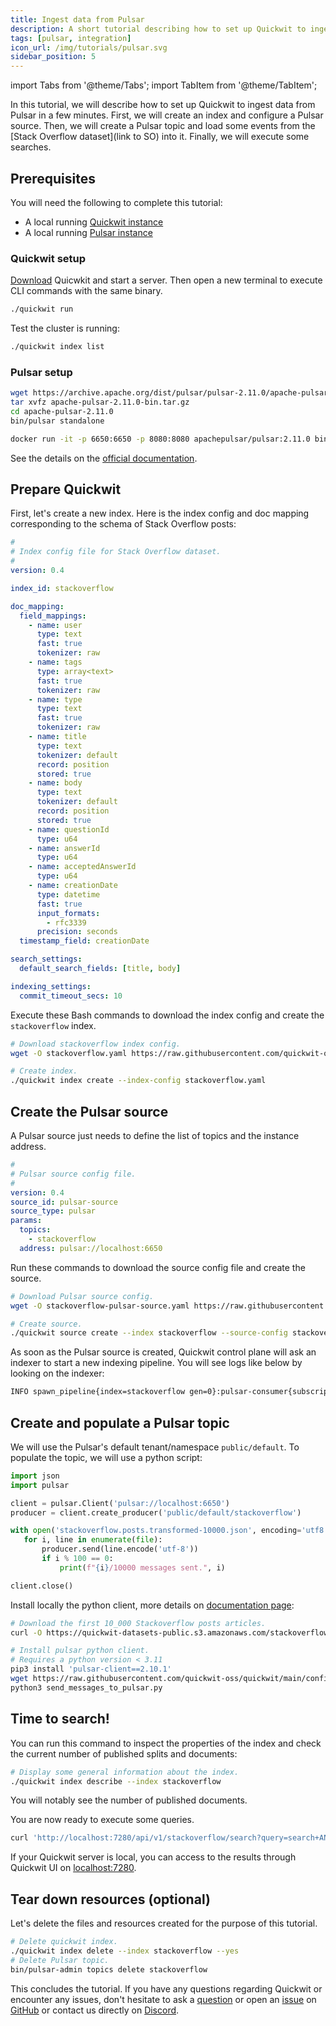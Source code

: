 ```yaml
---
title: Ingest data from Pulsar
description: A short tutorial describing how to set up Quickwit to ingest data from Pulsar in a few minutes
tags: [pulsar, integration]
icon_url: /img/tutorials/pulsar.svg
sidebar_position: 5
---
```


import Tabs from '@theme/Tabs';
import TabItem from '@theme/TabItem';

In this tutorial, we will describe how to set up Quickwit to ingest data from Pulsar in a few minutes. First, we will create an index and configure a Pulsar source. Then, we will create a Pulsar topic and load some events from the [Stack Overflow dataset](link to SO) into it. Finally, we will execute some searches.

## Prerequisites

You will need the following to complete this tutorial:
- A local running [Quickwit instance](/docs/get-started/installation)
- A local running [Pulsar instance](https://pulsar.apache.org/docs/next/getting-started-standalone/)

### Quickwit setup

[Download](/docs/get-started/installation) Quicwkit and start a server. Then open a new terminal to execute CLI commands with the same binary. 

```bash
./quickwit run
```

Test the cluster is running:

```bash
./quickwit index list
```

### Pulsar setup

<Tabs>

<TabItem value="Local" label="Local">

```bash
wget https://archive.apache.org/dist/pulsar/pulsar-2.11.0/apache-pulsar-2.11.0-bin.tar.gz
tar xvfz apache-pulsar-2.11.0-bin.tar.gz
cd apache-pulsar-2.11.0
bin/pulsar standalone
```

</TabItem>

<TabItem value="Docker" label="Docker">

```bash
docker run -it -p 6650:6650 -p 8080:8080 apachepulsar/pulsar:2.11.0 bin/pulsar standalone
```

See the details on the [official documentation](https://pulsar.apache.org/docs/next/getting-started-docker/).

</TabItem>

</Tabs>

## Prepare Quickwit

First, let's create a new index. Here is the index config and doc mapping corresponding to the schema of Stack Overflow posts:

```yaml title="index-config.yaml"
#
# Index config file for Stack Overflow dataset.
#
version: 0.4

index_id: stackoverflow

doc_mapping:
  field_mappings:
    - name: user
      type: text
      fast: true
      tokenizer: raw
    - name: tags
      type: array<text>
      fast: true
      tokenizer: raw
    - name: type
      type: text
      fast: true
      tokenizer: raw
    - name: title
      type: text
      tokenizer: default
      record: position
      stored: true
    - name: body
      type: text
      tokenizer: default
      record: position
      stored: true
    - name: questionId
      type: u64
    - name: answerId
      type: u64
    - name: acceptedAnswerId
      type: u64
    - name: creationDate
      type: datetime
      fast: true
      input_formats:
        - rfc3339
      precision: seconds
  timestamp_field: creationDate

search_settings:
  default_search_fields: [title, body]

indexing_settings:
  commit_timeout_secs: 10
```

Execute these Bash commands to download the index config and create the `stackoverflow` index.

```bash
# Download stackoverflow index config.
wget -O stackoverflow.yaml https://raw.githubusercontent.com/quickwit-oss/quickwit/main/config/tutorials/stackoverflow/index-config.yaml

# Create index.
./quickwit index create --index-config stackoverflow.yaml
```

## Create the Pulsar source

A Pulsar source just needs to define the list of topics and the instance address.

```yaml title="pulsar-source.yaml"
#
# Pulsar source config file.
#
version: 0.4
source_id: pulsar-source
source_type: pulsar
params:
  topics:
    - stackoverflow
  address: pulsar://localhost:6650
```

Run these commands to download the source config file and create the source.

```bash
# Download Pulsar source config.
wget -O stackoverflow-pulsar-source.yaml https://raw.githubusercontent.com/quickwit-oss/quickwit/main/config/tutorials/stackoverflow/pulsar-source.yaml

# Create source.
./quickwit source create --index stackoverflow --source-config stackoverflow-pulsar-source.yaml
```

As soon as the Pulsar source is created, Quickwit control plane will ask an indexer to start a new indexing pipeline. You will see logs like below by looking on the indexer:

```bash
INFO spawn_pipeline{index=stackoverflow gen=0}:pulsar-consumer{subscription_name="quickwit-stackoverflow-pulsar-source" params=PulsarSourceParams { topics: ["stackoverflow"], address: "pulsar://localhost:6650", consumer_name: "quickwit", authentication: None } current_positions={}}: quickwit_indexing::source::pulsar_source: Seeking to last checkpoint positions. positions={}
```

## Create and populate a Pulsar topic

We will use the Pulsar's default tenant/namespace `public/default`. To populate the topic, we will use a python script:

```python title=send_messages_to_pulsar.py
import json
import pulsar

client = pulsar.Client('pulsar://localhost:6650')
producer = client.create_producer('public/default/stackoverflow')

with open('stackoverflow.posts.transformed-10000.json', encoding='utf8') as file:
   for i, line in enumerate(file):
       producer.send(line.encode('utf-8'))
       if i % 100 == 0:
           print(f"{i}/10000 messages sent.", i)

client.close()
```

Install locally the python client, more details on [documentation page](https://pulsar.apache.org/docs/2.11.x/client-libraries-python/):

```bash
# Download the first 10_000 Stackoverflow posts articles.
curl -O https://quickwit-datasets-public.s3.amazonaws.com/stackoverflow.posts.transformed-10000.json

# Install pulsar python client.
# Requires a python version < 3.11
pip3 install 'pulsar-client==2.10.1'
wget https://raw.githubusercontent.com/quickwit-oss/quickwit/main/config/tutorials/stackoverflow/send_messages_to_pulsar.py
python3 send_messages_to_pulsar.py
```

## Time to search!

You can run this command to inspect the properties of the index and check the current number of published splits and documents:

```bash
# Display some general information about the index.
./quickwit index describe --index stackoverflow
```

You will notably see the number of published documents.

You are now ready to execute some queries.

```bash
curl 'http://localhost:7280/api/v1/stackoverflow/search?query=search+AND+engine'
```

If your Quickwit server is local, you can access to the results through Quickwit UI on [localhost:7280](http://localhost:7280/ui/search?query=&index_id=stackoverflow&max_hits=10).


## Tear down resources (optional)

Let's delete the files and resources created for the purpose of this tutorial.

```bash
# Delete quickwit index.
./quickwit index delete --index stackoverflow --yes
# Delete Pulsar topic.
bin/pulsar-admin topics delete stackoverflow
```

This concludes the tutorial. If you have any questions regarding Quickwit or encounter any issues, don't hesitate to ask a [question](https://github.com/quickwit-oss/quickwit/discussions) or open an [issue](https://github.com/quickwit-oss/quickwit/issues) on [GitHub](https://github.com/quickwit-oss/quickwit) or contact us directly on [Discord](https://discord.com/invite/MT27AG5EVE).
